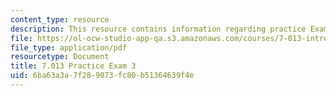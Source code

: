 ```yaml
---
content_type: resource
description: This resource contains information regarding practice Exam 3.
file: https://ol-ocw-studio-app-qa.s3.amazonaws.com/courses/7-013-introductory-biology-spring-2013/6ba63a3a7f289073fc80b51364639f4e_MIT7_013S13_Exam_3.pdf
file_type: application/pdf
resourcetype: Document
title: 7.013 Practice Exam 3
uid: 6ba63a3a-7f28-9073-fc80-b51364639f4e
---
```

